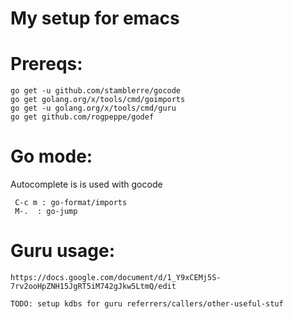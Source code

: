 # My setup for emacs

# Prereqs:

	go get -u github.com/stamblerre/gocode
	go get golang.org/x/tools/cmd/goimports
	go get -u golang.org/x/tools/cmd/guru
	go get github.com/rogpeppe/godef


# Go mode:

Autocomplete is is used with gocode


     C-c m : go-format/imports
     M-.  : go-jump

# Guru usage:

	https://docs.google.com/document/d/1_Y9xCEMj5S-7rv2ooHpZNH15JgRT5iM742gJkw5LtmQ/edit
	
	TODO: setup kdbs for guru referrers/callers/other-useful-stuf
	
